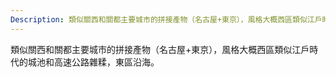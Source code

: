 ```yaml
---
Description: 類似關西和關都主要城市的拼接產物（名古屋+東京），風格大概西區類似江戶時代的城池和高速公路雜糅，東區沿海。
---
```


類似關西和關都主要城市的拼接產物（名古屋+東京），風格大概西區類似江戶時代的城池和高速公路雜糅，東區沿海。